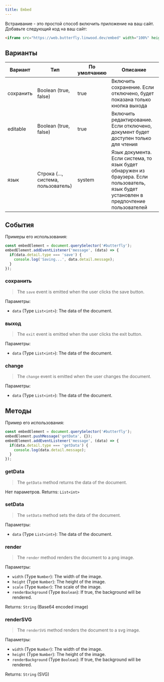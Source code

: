 ```yaml
---
title: Embed
---
```


Встраивание - это простой способ включить приложение на ваш сайт.
Добавьте следующий код на ваш сайт:

```html
<iframe src="https://web.butterfly.linwood.dev/embed" width="100%" height="500px" allowtransparency="true"></iframe>
```

## Варианты

| Вариант   | Тип                                                                                                    | По умолчанию | Описание                                                                                                                                                                 |
| --------- | ------------------------------------------------------------------------------------------------------ | ------------ | ------------------------------------------------------------------------------------------------------------------------------------------------------------------------ |
| сохранить | Boolean (true, false)                                                               | true         | Включить сохранение. Если отключено, будет показана только кнопка выхода                                                                                 |
| editable  | Boolean (true, false)                                                               | true         | Включить редактирование. Если отключено, документ будет доступен только для чтения                                                                       |
| язык      | Строка (..., система, пользователь) | system       | Язык документа. Если система, то язык будет обнаружен из браузера. Если пользователь, язык будет установлен в предпочтение пользователей |

## События

Примеры его использования:

```javascript
const embedElement = document.querySelector('#butterfly');
embedElement.addEventListener('message', (data) => {
  if(data.detail.type === 'save') {
    console.log('Saving...', data.detail.message);
  }
});
```

### сохранить

> The `save` event is emitted when the user clicks the save button.

Параметры:

- `data` (Type `List<int>`): The data of the document.

### выход

> The `exit` event is emitted when the user clicks the exit button.

Параметры:

- `data` (Type `List<int>`): The data of the document.

### change

> The `change` event is emitted when the user changes the document.

Параметры:

- `data` (Type `List<int>`): The data of the document.

## Методы

Пример его использования:

```javascript
const embedElement = document.querySelector('#butterfly');
embedElement.pushMessage('getData', {});
embedElement.addEventListener('message', (data) => {
  if(data.detail.type === 'getData') {
    console.log(data.detail.message);
  }
});
```

### getData

> The `getData` method returns the data of the document.

Нет параметров.
Returns: `List<int>`

### setData

> The `setData` method sets the data of the document.

Параметры:

- `data` (Type `List<int>`): The data of the document.

### render

> The `render` method renders the document to a png image.

Параметры:

- `width` (Type `Number`): The width of the image.
- `height` (Type `Number`): The height of the image.
- `scale` (Type `Number`): The scale of the image.
- `renderBackground` (Type `Boolean`): If true, the background will be rendered.

Returns: `String` (Base64 encoded image)

### renderSVG

> The `renderSVG` method renders the document to a svg image.

Параметры:

- `width` (Type `Number`): The width of the image.
- `height` (Type `Number`): The height of the image.
- `renderBackground` (Type `Boolean`): If true, the background will be rendered.

Returns: `String` (SVG)
